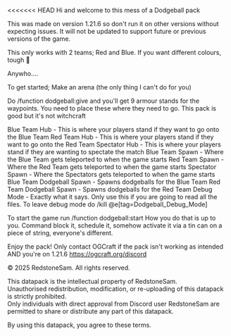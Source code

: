 <<<<<<< HEAD
Hi and welcome to this mess of a Dodgeball pack

This was made on version 1.21.6 so don't run it on other versions without expecting issues. It will not be updated to support future or previous versions of the game.

This only works with 2 teams; Red and Blue. 
If you want different colours, tough :shrug:

Anywho....

To get started;
Make an arena (the only thing I can't do for you)

Do /function dodgeball:give and you'll get 9 armour stands for the waypoints. You need to place these where they need to go. This pack is good but it's not witchcraft

Blue Team Hub - This is where your players stand if they want to go onto the Blue Team
Red Team Hub - This is where your players stand if they want to go onto the Red Team
Spectator Hub - This is where your players stand if they are wanting to spectate the match
Blue Team Spawn - Where the Blue Team gets teleported to when the game starts
Red Team Spawn - Where the Red Team gets teleported to when the game starts
Spectator Spawn - Where the Spectators gets teleported to when the game starts
Blue Team Dodgeball Spawn - Spawns dodgeballs for the Blue Team
Red Team Dodgeball Spawn - Spawns dodgeballs for the Red Team
Debug Mode - Exactly what it says. Only use this if you are going to read all the files. To leave debug mode do /kill @e[tag=Dodgeball_Debug_Mode]

To start the game run /function dodgeball:start
How you do that is up to you. Command block it, schedule it, somehow activate it via a tin can on a piece of string, everyone's different.

Enjoy the pack!
Only contact OGCraft if the pack isn't working as intended AND you're on 1.21.6 https://ogcraft.org/discord


© 2025 RedstoneSam. All rights reserved.

This datapack is the intellectual property of RedstoneSam.  
Unauthorised redistribution, modification, or re-uploading of this datapack is strictly prohibited.  
Only individuals with direct approval from Discord user RedstoneSam are permitted to share or distribute any part of this datapack.

By using this datapack, you agree to these terms.
